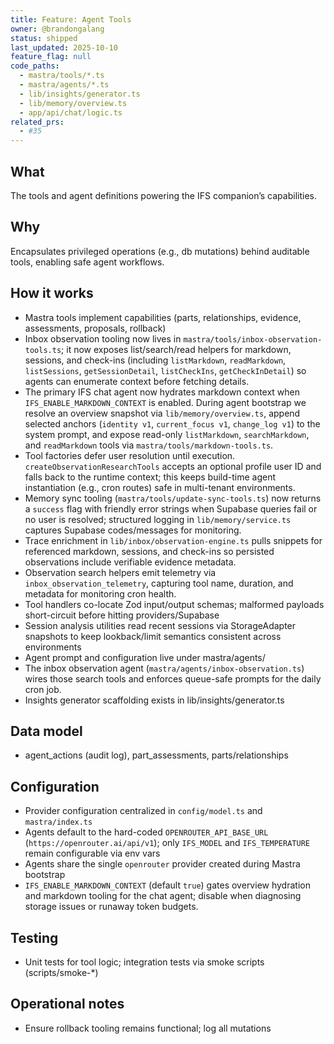 ```yaml
---
title: Feature: Agent Tools
owner: @brandongalang
status: shipped
last_updated: 2025-10-10
feature_flag: null
code_paths:
  - mastra/tools/*.ts
  - mastra/agents/*.ts
  - lib/insights/generator.ts
  - lib/memory/overview.ts
  - app/api/chat/logic.ts
related_prs:
  - #35
---
```


## What
The tools and agent definitions powering the IFS companion’s capabilities.

## Why
Encapsulates privileged operations (e.g., db mutations) behind auditable tools, enabling safe agent workflows.

## How it works
- Mastra tools implement capabilities (parts, relationships, evidence, assessments, proposals, rollback)
- Inbox observation tooling now lives in `mastra/tools/inbox-observation-tools.ts`; it now exposes list/search/read helpers for markdown, sessions, and check-ins (including `listMarkdown`, `readMarkdown`, `listSessions`, `getSessionDetail`, `listCheckIns`, `getCheckInDetail`) so agents can enumerate context before fetching details.
- The primary IFS chat agent now hydrates markdown context when `IFS_ENABLE_MARKDOWN_CONTEXT` is enabled. During agent bootstrap we resolve an overview snapshot via `lib/memory/overview.ts`, append selected anchors (`identity v1`, `current_focus v1`, `change_log v1`) to the system prompt, and expose read-only `listMarkdown`, `searchMarkdown`, and `readMarkdown` tools via `mastra/tools/markdown-tools.ts`.
- Tool factories defer user resolution until execution. `createObservationResearchTools` accepts an optional profile user ID and falls back to the runtime context; this keeps build-time agent instantiation (e.g., cron routes) safe in multi-tenant environments.
- Memory sync tooling (`mastra/tools/update-sync-tools.ts`) now returns a `success` flag with friendly error strings when Supabase queries fail or no user is resolved; structured logging in `lib/memory/service.ts` captures Supabase codes/messages for monitoring.
- Trace enrichment in `lib/inbox/observation-engine.ts` pulls snippets for referenced markdown, sessions, and check-ins so persisted observations include verifiable evidence metadata.
- Observation search helpers emit telemetry via `inbox_observation_telemetry`, capturing tool name, duration, and metadata for monitoring cron health.
- Tool handlers co-locate Zod input/output schemas; malformed payloads short-circuit before hitting providers/Supabase
- Session analysis utilities read recent sessions via StorageAdapter snapshots to keep lookback/limit semantics consistent across environments
- Agent prompt and configuration live under mastra/agents/
- The inbox observation agent (`mastra/agents/inbox-observation.ts`) wires those search tools and enforces queue-safe prompts for the daily cron job.
- Insights generator scaffolding exists in lib/insights/generator.ts

## Data model
- agent_actions (audit log), part_assessments, parts/relationships

## Configuration
- Provider configuration centralized in `config/model.ts` and `mastra/index.ts`
- Agents default to the hard-coded `OPENROUTER_API_BASE_URL` (`https://openrouter.ai/api/v1`); only `IFS_MODEL` and `IFS_TEMPERATURE` remain configurable via env vars
- Agents share the single `openrouter` provider created during Mastra bootstrap
- `IFS_ENABLE_MARKDOWN_CONTEXT` (default `true`) gates overview hydration and markdown tooling for the chat agent; disable when diagnosing storage issues or runaway token budgets.

## Testing
- Unit tests for tool logic; integration tests via smoke scripts (scripts/smoke-*)

## Operational notes
- Ensure rollback tooling remains functional; log all mutations
